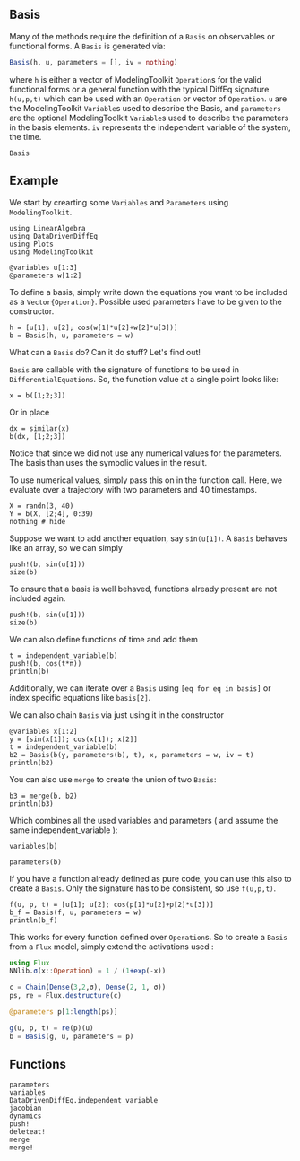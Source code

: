 ## Basis

Many of the methods require the definition of a `Basis` on observables or
functional forms. A `Basis` is generated via:

```julia
Basis(h, u, parameters = [], iv = nothing)
```

where `h` is either a vector of ModelingToolkit `Operation`s for the valid functional
forms or a general function with the typical DiffEq signature `h(u,p,t)` which can be used with an  `Operation` or vector of `Operation`. `u` are the ModelingToolkit `Variable`s used to describe the Basis, and
`parameters` are the optional ModelingToolkit `Variable`s used to describe the
parameters in the basis elements. `iv` represents the independent variable of the system, the time.

```@docs
Basis
```

## Example

We start by crearting some `Variables` and `Parameters` using `ModelingToolkit`.
```@example basis
using LinearAlgebra
using DataDrivenDiffEq
using Plots
using ModelingToolkit

@variables u[1:3]
@parameters w[1:2]
```

To define a basis, simply write down the equations you want to be included as a
`Vector{Operation}`. Possible used parameters have to be given to the constructor.
```@example basis
h = [u[1]; u[2]; cos(w[1]*u[2]+w[2]*u[3])]
b = Basis(h, u, parameters = w)
```
What can a `Basis` do? Can it do stuff? Let's find out!

`Basis` are callable with the signature of functions to be used in `DifferentialEquations`.
So, the function value at a single point looks like:
```@example basis
x = b([1;2;3])
```
Or in place
```@example basis
dx = similar(x)
b(dx, [1;2;3])
```
Notice that since we did not use any numerical values for the parameters. The basis than uses the symbolic values in the result.

To use numerical values, simply pass this on in the function call. Here, we evaluate over a trajectory with two parameters and 40 timestamps.

```@example basis
X = randn(3, 40)
Y = b(X, [2;4], 0:39)
nothing # hide
```

Suppose we want to add another equation, say `sin(u[1])`. A `Basis` behaves like an array, so we can simply

```@example basis
push!(b, sin(u[1]))
size(b)
```
To ensure that a basis is well behaved, functions already present are not included again.

```@example basis
push!(b, sin(u[1]))
size(b)
```

We can also define functions of time and add them

```@example basis
t = independent_variable(b)
push!(b, cos(t*π))
println(b)
```

Additionally, we can iterate over a `Basis` using `[eq for eq in basis]` or index specific equations like `basis[2]`.

We can also chain `Basis` via just using it in the constructor

```@example basis
@variables x[1:2]
y = [sin(x[1]); cos(x[1]); x[2]]
t = independent_variable(b)
b2 = Basis(b(y, parameters(b), t), x, parameters = w, iv = t)
println(b2)
```

You can also use `merge` to create the union of two `Basis`:

```@example basis
b3 = merge(b, b2)
println(b3)
```

Which combines all the used variables and parameters ( and assume the same independent_variable ):

```@example basis
variables(b)
```

```@example basis
parameters(b)
```

If you have a function already defined as pure code, you can use this also
to create a `Basis`. Only the signature has to be consistent, so use `f(u,p,t)`.

```@example basis
f(u, p, t) = [u[1]; u[2]; cos(p[1]*u[2]+p[2]*u[3])]
b_f = Basis(f, u, parameters = w)
println(b_f)
```

This works for every function defined over `Operation`s. So to create a `Basis` from a `Flux` model, simply extend the activations used :

```julia
using Flux
NNlib.σ(x::Operation) = 1 / (1+exp(-x))

c = Chain(Dense(3,2,σ), Dense(2, 1, σ))
ps, re = Flux.destructure(c)

@parameters p[1:length(ps)]

g(u, p, t) = re(p)(u)
b = Basis(g, u, parameters = p)
```


## Functions

```@docs
parameters
variables
DataDrivenDiffEq.independent_variable
jacobian
dynamics
push!
deleteat!
merge
merge!
```
